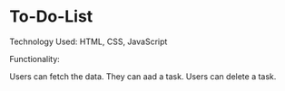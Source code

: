 # To-Do-List

Technology Used:
HTML,
CSS,
JavaScript

Functionality:

Users can fetch the data.
They can aad a task.
Users can delete a task.
